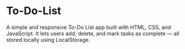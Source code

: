 # To-Do-List
A simple and responsive To-Do List app built with HTML, CSS, and JavaScript. It lets users add, delete, and mark tasks as complete — all stored locally using LocalStorage.
